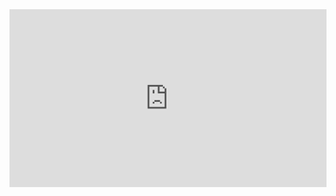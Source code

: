 <div class="videoWrapper"><iframe width="560" height="315" src="https://www.youtube.com/embed/videoseries?list=PLwYL9_SRAk8E-dYX8ioR3tt91hcd5bxV0" title="YouTube video player" frameborder="0" allow="accelerometer; autoplay; clipboard-write; encrypted-media; gyroscope; picture-in-picture" allowfullscreen></iframe></div>
